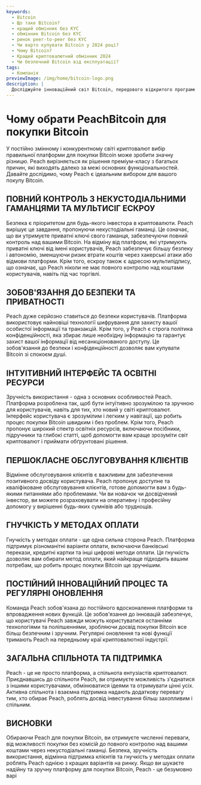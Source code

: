 ```yaml
---
keywords:
  - Bitcoin
  - Що таке Bitcoin?
  - кращий обмінник без KYC
  - обмінник Bitcoin без KYC
  - ринок peer-to-peer без KYC
  - Чи варто купувати Bitcoin у 2024 році?
  - Чому Bitcoin?
  - Кращий криптовалютний обмінник 2024
  - Чи безпечний Bitcoin від експлуатації?
tags:
  - Компанія
previewImage: /img/home/bitcoin-logo.png
description: |
  Досліджуйте інноваційний світ Bitcoin, передового відкритого програмного забезпечення, яке сприяє цифровій та децентралізованій валюті на глобальній мережі.
---
```


# Чому обрати PeachBitcoin для покупки Bitcoin

У постійно змінному і конкурентному світі криптовалют вибір правильної платформи для покупки Bitcoin може зробити значну різницю. Peach вирізняється як рішення преміум-класу з багатьох причин, які виходять далеко за межі основних функціональностей. Давайте дослідимо, чому Peach є ідеальним вибором для вашого покупу Bitcoin.

## ПОВНИЙ КОНТРОЛЬ З НЕКУСТОДІАЛЬНИМИ ГАМАНЦЯМИ ТА МУЛЬТИСІГ ЕСКРОУ

Безпека є пріоритетом для будь-якого інвестора в криптовалюти. Peach вирішує це завдання, пропонуючи некустодіальні гаманці. Це означає, що ви утримуєте приватні ключі свого гаманця, забезпечуючи повний контроль над вашими Bitcoin. На відміну від платформ, які утримують приватні ключі від імені користувачів, Peach забезпечує більшу безпеку і автономію, зменшуючи ризик втрати коштів через хакерські атаки або відмови платформи. Крім того, ескроу також є адресою мультипідпису, що означає, що Peach ніколи не має повного контролю над коштами користувачів, навіть під час торгівлі.

## ЗОБОВ'ЯЗАННЯ ДО БЕЗПЕКИ ТА ПРИВАТНОСТІ

Peach дуже серйозно ставиться до безпеки користувачів. Платформа використовує найновіші технології шифрування для захисту вашої особистої інформації та транзакцій. Крім того, у Peach є строга політика конфіденційності, яка збирає лише необхідну інформацію та гарантує захист вашої інформації від несанкціонованого доступу. Це зобов'язання до безпеки і конфіденційності дозволяє вам купувати Bitcoin зі спокоєм душі.

## ІНТУІТИВНИЙ ІНТЕРФЕЙС ТА ОСВІТНІ РЕСУРСИ

Зручність використання - одна з основних особливостей Peach. Платформа розроблена так, щоб бути інтуїтивно зрозумілою та зручною для користувачів, навіть для тих, хто новий у світі криптовалют. Інтерфейс користувача є зрозумілим і легким у навігації, що робить процес покупки Bitcoin швидким і без проблем. Крім того, Peach пропонує широкий спектр освітніх ресурсів, включаючи посібники, підручники та глибокі статті, щоб допомогти вам краще зрозуміти світ криптовалют і приймати обґрунтовані рішення.

## ПЕРШОКЛАСНЕ ОБСЛУГОВУВАННЯ КЛІЄНТІВ

Відмінне обслуговування клієнтів є важливим для забезпечення позитивного досвіду користувача. Peach пропонує доступне та кваліфіковане обслуговування клієнтів, готове допомогти вам з будь-якими питаннями або проблемами. Чи ви новачок чи досвідчений інвестор, ви можете розраховувати на оперативну і професійну допомогу у вирішенні будь-яких сумнівів або труднощів.

## ГНУЧКІСТЬ У МЕТОДАХ ОПЛАТИ

Гнучкість у методах оплати - ще одна сильна сторона Peach. Платформа підтримує різноманітні варіанти оплати, включаючи банківські перекази, кредитні картки та інші цифрові методи оплати. Ця гнучкість дозволяє вам обирати метод оплати, який найкраще підходить вашим потребам, що робить процес покупки Bitcoin ще зручнішим.

## ПОСТІЙНИЙ ІННОВАЦІЙНИЙ ПРОЦЕС ТА РЕГУЛЯРНІ ОНОВЛЕННЯ

Команда Peach зобов'язана до постійного вдосконалення платформи та впровадження нових функцій. Це зобов'язання до інновацій забезпечує, що користувачі Peach завжди можуть користуватися останніми технологіями та поліпшеннями, зробляючи досвід покупки Bitcoin все більш безпечним і зручним. Регулярні оновлення та нові функції тримають Peach на передньому краї криптовалютної індустрії.

## ЗАГАЛЬНА СПІЛЬНОТА ТА ПІДТРИМКА

Peach - це не просто платформа, а спільнота ентузіастів криптовалют. Приєднавшись до спільноти Peach, ви отримуєте можливість з'єднатися з іншими користувачами, обмінюватися ідеями та отримувати цінні усіх. Активна спільнота і взаємна підтримка надають додаткову перевагу тим, хто обирає Peach, роблять досвід інвестування більш захопливим і спільним.

## ВИСНОВКИ

Обираючи Peach для покупки Bitcoin, ви отримуєте численні переваги, від можливості покупки без комісій до повного контролю над вашими коштами через некустодіальні гаманці. Безпека, зручність використання, відмінна підтримка клієнтів та гнучкість у методах оплати роблять Peach однією з кращих варіантів на ринку. Якщо ви шукаєте надійну та зручну платформу для покупки Bitcoin, Peach - це безумовно варі